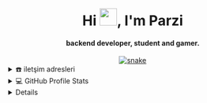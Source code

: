 <div align="center">
<h1 align="center">Hi <img width="35" src="https://github.com/parzivalhaliday/parzivalhaliday/img/waving.gif">, I'm Parzi</h1>
<h4 align="center">backend developer, student and gamer.
</h4>
</div>

<div align="center">
  <a href="https://parzivalhaliday.github.io/parzival/">
  <img  src="https://github.com/parzivalhaliday/parzivalhaliday/img/waving.gif"
       alt="snake" /></a>
</div>

<details>
  <summary>☎️ iletşim adresleri</summary>
<div>
  <samp>
    <h2 align="center">sosyal medya</h2>
    <p align="center">
      <br/>
      <a href="https://twitter.com/parzivalhaliday" target="blank"><img align="center"
         src="https://img.shields.io/badge/twitter-%293462.svg?style=for-the-badge&logo=twitter&logoColor=white"
         alt="parzi" height="30"/></a>
    </p>
  </samp>
</div>
</details>





<details> 
  <summary>💻 GitHub Profile Stats</summary>
  <div>
    <h2 align="center"> 📊 Github stats </h2>
      <br/>
        <p align="center">
          <a href="https://github.com/parzivalhaliday/">
          <img src="https://github-readme-stats.vercel.app/api/top-langs/?username=1999AZZAR&langs_count=6&theme=gruvbox&layout=compact&hide_border=true" alt="1999AZZAR :: Top Langs" /></a>
        </p>
        <p align="center">
          <a href="https://github.com/1999AZZAR/">
          <img width="49.5%" src="https://github-readme-stats.vercel.app/api/top-langs/?username=parzivalhaliday&langs_count=6&theme=gruvbox&layout=compact&hide_border=true" />
      
      
  </div>    
</details>

<details>
  <summary>📈 Son yaptıklarım</summary>
  <br/>
  <h2 align="center"> Parzivalhaliday</h2>
<a href="https://github.com/ashutosh00710/github-readme-activity-graph"><img alt="azzar's Activity Graph" src="https://activity-graph.herokuapp.com/graph/?username=parzivalhaliday&bg_color=000&color=fff&line=00E676&point=fff&hide_border=true" /></a>
</details>

